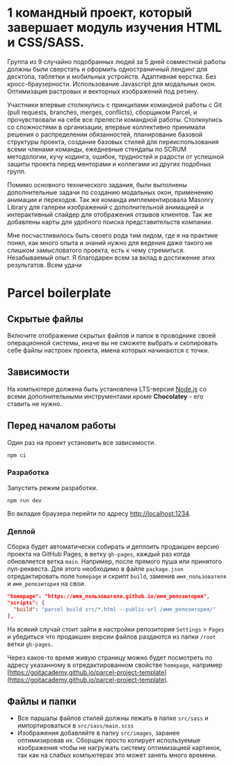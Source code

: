 # 1 командный проект, который завершает модуль изучения HTML и CSS/SASS.

Группа из 9 случайно подобранных людей за 5 дней совместной работы должны были сверстать и оформить
одностраничный лендинг для десктопа, таблетки и мобильных устройств. Адаптивная верстка. Без
кросс-браузерности. Использование Javascript для модальных окон. Оптимизация растровых и векторных
изображений под ретину.

Участники впервые столкнулись с принципами командной работы с Git (pull requests, branches, merges,
conflicts), сборщиком Parcel, и прочувствовали на себе все прелести командной работы. Столкнулись со
сложностями в организации, впервые коллективно принимали решения о распределении обязанностей,
планирование базовой структуры проекта, создание базовых стилей для переиспользования всеми членами
команды, ежедневные стендапы по SCRUM методологии, кучу кодинга, ошибок, трудностей и радости от
успешной защиты проекта перед менторами и коллегами из других подобных групп.

Помимо основного технического задания, были выполнены дополнительные задачи по созданию модальных
окон, применению анимации и переходов. Так же команда имплементировала Masonry Library для галереи
изображений с дополнительной анимацией и интерактивный слайдер для отображения отзывов клиентов. Так
же добавлены карты для удобного поиска представительств компании.

Мне посчастливилось быть своего рода тим лидом, где я на практике понял, как много опыта и знаний
нужно для ведения даже такого не слишком замысловатого проекта, есть к чему стремиться. Незабываемый
опыт. Я благодарен всем за вклад в достижение этих результатов. Всем удачи

# Parcel boilerplate

## Скрытые файлы

Включите отображение скрытых файлов и папок в проводнике своей операционной системы, иначе вы не
сможете выбрать и скопировать себе файлы настроек проекта, имена которых начинаются с точки.

## Зависимости

На компьютере должена быть установлена LTS-версия [Node.js](https://nodejs.org/en/) со всеми
дополнительными инструментами кроме **Chocolatey** - его ставить не нужно.

## Перед началом работы

Один раз на проект установить все зависимости.

```shell
npm ci
```

### Разработка

Запустить режим разработки.

```shell
npm run dev
```

Во вкладке браузера перейти по адресу [http://localhost:1234](http://localhost:1234).

### Деплой

Сборка будет автоматически собирать и деплоить продакшен версию проекта на GitHub Pages, в ветку
`gh-pages`, каждый раз когда обновляется ветка `main`. Например, после прямого пуша или принятого
пул-реквеста. Для этого необходимо в файле `package.json` отредактировать поле `homepage` и скрипт
`build`, заменив `имя_пользователя` и `имя_репозитория` на свои.

```json
"homepage": "https://имя_пользователя.github.io/имя_репозитория",
"scripts": {
  "build": "parcel build src/*.html --public-url /имя_репозитория/"
},
```

На всякий случай стоит зайти в настройки репозитория `Settings` > `Pages` и убедиться что продакшен
версии файлов раздаются из папки `/root` ветки `gh-pages`.

Через какое-то время живую страницу можно будет посмотреть по адресу указанному в отредактированном
свойстве `homepage`, например
[https://goitacademy.github.io/parcel-project-template](https://goitacademy.github.io/parcel-project-template).

## Файлы и папки

- Все паршалы файлов стилей должны лежать в папке `src/sass` и импортироваться в
  `src/sass/main.scss`
- Изображения добавляйте в папку `src/images`, заранее оптимизировав их. Сборщик просто копирует
  используемые изображения чтобы не нагружать систему оптимизацией картинок, так как на слабых
  компьютерах это может занять много времени.

